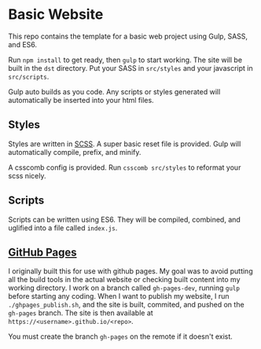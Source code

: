 # Basic Website

This repo contains the template for a basic web project using Gulp, SASS, and
ES6.

Run `npm install` to get ready, then `gulp` to start working. The site will be
built in the `dst` directory. Put your SASS in `src/styles` and your javascript
in `src/scripts`.

Gulp auto builds as you code. Any scripts or styles generated will
automatically be inserted into your html files.

## Styles

Styles are written in [SCSS](http://sass-lang.com/). A super basic reset file
is provided. Gulp will automatically compile, prefix, and minify.

A csscomb config is provided. Run `csscomb src/styles` to reformat your scss
nicely.

## Scripts

Scripts can be written using ES6. They will be compiled, combined, and uglified
into a file called `index.js`.

## [GitHub Pages](https://pages.github.com)

I originally built this for use with github pages. My goal was to avoid putting
all the build tools in the actual website or checking built content into my
working directory. I work on a branch called `gh-pages-dev`, running `gulp`
before starting any coding. When I want to publish my website, I run
`./ghpages_publish.sh`, and the site is built, commited, and pushed on the
`gh-pages` branch. The site is then available at
`https://<username>.github.io/<repo>`.

You must create the branch `gh-pages` on the remote if it doesn't
exist.
